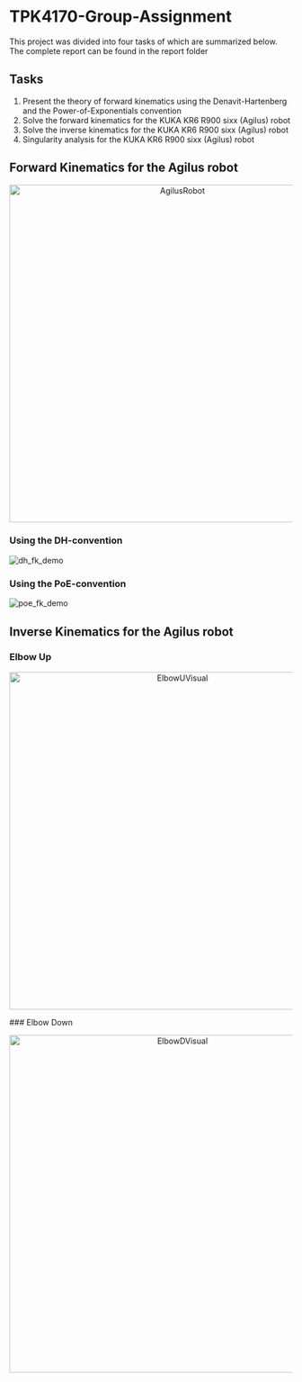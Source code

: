 # TPK4170-Group-Assignment

This project was divided into four tasks of which are summarized below. The complete report can be found in the report folder

## Tasks

1. Present the theory of forward kinematics using the Denavit-Hartenberg and the Power-of-Exponentials convention
2. Solve the forward kinematics for the KUKA KR6 R900 sixx (Agilus) robot
3. Solve the inverse kinematics for the KUKA KR6 R900 sixx (Agilus) robot
4. Singularity analysis for the KUKA KR6 R900 sixx (Agilus) robot

## Forward Kinematics for the Agilus robot

<p align="center">
  <img width="600" alt="AgilusRobot" src="https://user-images.githubusercontent.com/75979776/189198472-f65e16b2-d90d-4c35-b2e8-935be078e56a.png">
<p/>

### Using the DH-convention

![dh_fk_demo](https://user-images.githubusercontent.com/75979776/189198850-8fe2d902-ff37-4353-9de8-ed13312e3dec.png)

### Using the PoE-convention

![poe_fk_demo](https://user-images.githubusercontent.com/75979776/189198960-8808b4a7-2794-436c-9f23-5adef21172ad.png)

## Inverse Kinematics for the Agilus robot
### Elbow Up
<p align="center">
<img width="600" alt="ElbowUVisual" src="https://user-images.githubusercontent.com/75979776/189199586-1925bd48-02be-4c76-8026-6d3bce2c0f28.png">
<p/>
### Elbow Down

<p align="center">
<img width="600" alt="ElbowDVisual" src="https://user-images.githubusercontent.com/75979776/189199689-69919e67-6c3f-4973-a999-f329f90f305c.png">
<p/>

